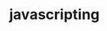                                                                                                                                                                                        
# javascripting


